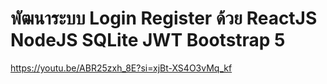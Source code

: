 # พัฒนาระบบ Login Register ด้วย ReactJS NodeJS SQLite JWT Bootstrap 5

https://youtu.be/ABR25zxh_8E?si=xjBt-XS4O3vMq_kf


